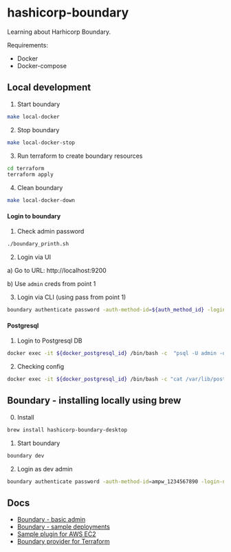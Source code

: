 # hashicorp-boundary

Learning about Harhicorp Boundary.

Requirements:
* Docker  
* Docker-compose


## Local development

1) Start boundary 

```sh
make local-docker
```

2) Stop boundary

```sh
make local-docker-stop
```

3) Run terraform to create boundary resources

```sh 
cd terraform
terraform apply
```

4) Clean boundary

```sh
make local-docker-down
```

#### Login to boundary

1) Check admin password

```sh
./boundary_printh.sh
```

2) Login via UI

a) Go to URL: http://localhost:9200

b) Use `admin` creds from point 1

3) Login via CLI (using pass from point 1)

```sh
boundary authenticate password -auth-method-id=${auth_method_id} -login-name=admin -password=${password}
```

#### Postgresql

1) Login to Postgresql DB

```sh
docker exec -it ${docker_postgresql_id} /bin/bash -c  "psql -U admin -d postgres"
```

2) Checking config

```sh
docker exec -it ${docker_postgresql_id} /bin/bash -c "cat /var/lib/postgresql/data/pg_hba.conf"
```

## Boundary - installing locally using brew

0) Install

```sh
brew install hashicorp-boundary-desktop
```

1) Start boundary

```sh
boundary dev
```

2) Login as dev admin

```sh
boundary authenticate password -auth-method-id=ampw_1234567890 -login-name=admin -password=password
```

## Docs
* [Boundary - basic admin](https://learn.hashicorp.com/tutorials/boundary/manage-intro?in=boundary/basic-administration)
* [Boundary - sample deployments](https://github.com/hashicorp/boundary-reference-architecture)
* [Sample plugin for AWS EC2](https://github.com/hashicorp/boundary-plugin-host-aws)
* [Boundary provider for Terraform](https://registry.terraform.io/providers/hashicorp/boundary/1.0.5/docs)
